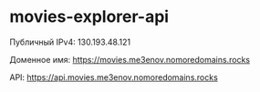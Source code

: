# movies-explorer-api
Публичный IPv4:
130.193.48.121

Доменное имя:
https://movies.me3enov.nomoredomains.rocks

API:
https://api.movies.me3enov.nomoredomains.rocks